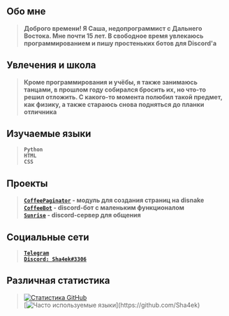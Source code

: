 ## Обо мне
> **Доброго времени! Я Саша, недопрограммист с Дальнего Востока. Мне почти 15 лет. В свободное время увлекаюсь программированием и пишу простеньких ботов для Discord'а**

## Увлечения и школа
> **Кроме программирования и учёбы, я также занимаюсь танцами, в прошлом году собирался бросить их, но что-то решил отложить. С какого-то момента полюбил такой предмет, как физику, а также стараюсь снова подняться до планки отличника**

## Изучаемые языки
> **`Python`**  
> **`HTML`**  
> **`CSS`**

## Проекты
> **[`CoffeePaginator`](https://github.com/Sha4ek/CoffeePaginator) - модуль для создания страниц на disnake**  
> **[`CoffeeBot`](https://boticord.top/bot/coffeebot) - discord-бот с маленьким функционалом**  
> **[`Sunrise`](https://discord.gg/DZQpXUht7q) - discord-сервер для общения**

## Социальные сети
> **[`Telegram`](https://t.me/sha4ek)**  
> **[`Discord: Sha4ek#3306`](https://discord.com/users/546502974499717122)**

## Различная статистика
> [![Статистика GitHub](https://github-readme-stats.vercel.app/api?username=Sha4ek&theme=material-palenight&locale=ru&hide=issues,contribs&show_icons=true&include_all_commits=true&custom_title=Статистика+GitHub:&count_private=true)](https://github.com/Sha4ek)  
> [![Часто используемые языки](https://github-readme-stats.vercel.app/api/top-langs/?username=Sha4ek&theme=material-palenight&custom_title=Часто+используемые+языки:)](https://github.com/Sha4ek)
